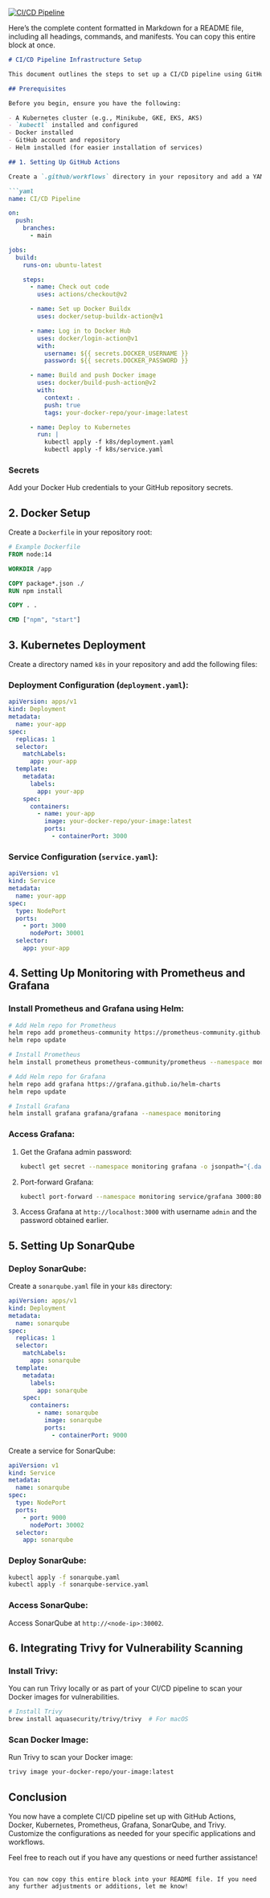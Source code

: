 [![CI/CD Pipeline](https://github.com/messycoder101/github-actions-k8s-cicd-pipeline/actions/workflows/ci-cd-pipeline.yml/badge.svg)](https://github.com/messycoder101/github-actions-k8s-cicd-pipeline/actions/workflows/ci-cd-pipeline.yml)

Here’s the complete content formatted in Markdown for a README file, including all headings, commands, and manifests. You can copy this entire block at once.

```markdown
# CI/CD Pipeline Infrastructure Setup

This document outlines the steps to set up a CI/CD pipeline using GitHub Actions, Docker, Kubernetes, Prometheus, Grafana, SonarQube, and Trivy.

## Prerequisites

Before you begin, ensure you have the following:

- A Kubernetes cluster (e.g., Minikube, GKE, EKS, AKS)
- `kubectl` installed and configured
- Docker installed
- GitHub account and repository
- Helm installed (for easier installation of services)

## 1. Setting Up GitHub Actions

Create a `.github/workflows` directory in your repository and add a YAML file for your workflow (e.g., `ci-cd-pipeline.yml`):

```yaml
name: CI/CD Pipeline

on:
  push:
    branches:
      - main

jobs:
  build:
    runs-on: ubuntu-latest

    steps:
      - name: Check out code
        uses: actions/checkout@v2

      - name: Set up Docker Buildx
        uses: docker/setup-buildx-action@v1

      - name: Log in to Docker Hub
        uses: docker/login-action@v1
        with:
          username: ${{ secrets.DOCKER_USERNAME }}
          password: ${{ secrets.DOCKER_PASSWORD }}

      - name: Build and push Docker image
        uses: docker/build-push-action@v2
        with:
          context: .
          push: true
          tags: your-docker-repo/your-image:latest

      - name: Deploy to Kubernetes
        run: |
          kubectl apply -f k8s/deployment.yaml
          kubectl apply -f k8s/service.yaml
```

### Secrets
Add your Docker Hub credentials to your GitHub repository secrets.

## 2. Docker Setup

Create a `Dockerfile` in your repository root:

```Dockerfile
# Example Dockerfile
FROM node:14

WORKDIR /app

COPY package*.json ./
RUN npm install

COPY . .

CMD ["npm", "start"]
```

## 3. Kubernetes Deployment

Create a directory named `k8s` in your repository and add the following files:

### Deployment Configuration (`deployment.yaml`):

```yaml
apiVersion: apps/v1
kind: Deployment
metadata:
  name: your-app
spec:
  replicas: 1
  selector:
    matchLabels:
      app: your-app
  template:
    metadata:
      labels:
        app: your-app
    spec:
      containers:
        - name: your-app
          image: your-docker-repo/your-image:latest
          ports:
            - containerPort: 3000
```

### Service Configuration (`service.yaml`):

```yaml
apiVersion: v1
kind: Service
metadata:
  name: your-app
spec:
  type: NodePort
  ports:
    - port: 3000
      nodePort: 30001
  selector:
    app: your-app
```

## 4. Setting Up Monitoring with Prometheus and Grafana

### Install Prometheus and Grafana using Helm:

```bash
# Add Helm repo for Prometheus
helm repo add prometheus-community https://prometheus-community.github.io/helm-charts
helm repo update

# Install Prometheus
helm install prometheus prometheus-community/prometheus --namespace monitoring --create-namespace

# Add Helm repo for Grafana
helm repo add grafana https://grafana.github.io/helm-charts
helm repo update

# Install Grafana
helm install grafana grafana/grafana --namespace monitoring
```

### Access Grafana:

1. Get the Grafana admin password:
   ```bash
   kubectl get secret --namespace monitoring grafana -o jsonpath="{.data.admin-password}" | base64 --decode ; echo
   ```

2. Port-forward Grafana:
   ```bash
   kubectl port-forward --namespace monitoring service/grafana 3000:80
   ```

3. Access Grafana at `http://localhost:3000` with username `admin` and the password obtained earlier.

## 5. Setting Up SonarQube

### Deploy SonarQube:

Create a `sonarqube.yaml` file in your `k8s` directory:

```yaml
apiVersion: apps/v1
kind: Deployment
metadata:
  name: sonarqube
spec:
  replicas: 1
  selector:
    matchLabels:
      app: sonarqube
  template:
    metadata:
      labels:
        app: sonarqube
    spec:
      containers:
        - name: sonarqube
          image: sonarqube
          ports:
            - containerPort: 9000
```

Create a service for SonarQube:

```yaml
apiVersion: v1
kind: Service
metadata:
  name: sonarqube
spec:
  type: NodePort
  ports:
    - port: 9000
      nodePort: 30002
  selector:
    app: sonarqube
```

### Deploy SonarQube:

```bash
kubectl apply -f sonarqube.yaml
kubectl apply -f sonarqube-service.yaml
```

### Access SonarQube:

Access SonarQube at `http://<node-ip>:30002`.

## 6. Integrating Trivy for Vulnerability Scanning

### Install Trivy:

You can run Trivy locally or as part of your CI/CD pipeline to scan your Docker images for vulnerabilities.

```bash
# Install Trivy
brew install aquasecurity/trivy/trivy  # For macOS
```

### Scan Docker Image:

Run Trivy to scan your Docker image:

```bash
trivy image your-docker-repo/your-image:latest
```

## Conclusion

You now have a complete CI/CD pipeline set up with GitHub Actions, Docker, Kubernetes, Prometheus, Grafana, SonarQube, and Trivy. Customize the configurations as needed for your specific applications and workflows.

Feel free to reach out if you have any questions or need further assistance!
```

You can now copy this entire block into your README file. If you need any further adjustments or additions, let me know!
